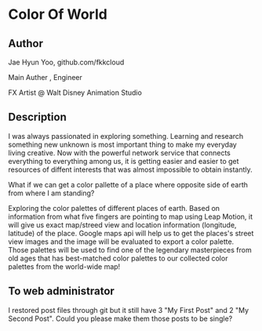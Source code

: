 # Color Of World

## Author
Jae Hyun Yoo, github.com/fkkcloud

Main Auther , Engineer

FX Artist @ Walt Disney Animation Studio

## Description
I was always passionated in exploring something. Learning and research something new unknown is most important thing to make my everyday living creative. Now with the powerful network service that connects everything to everything among us, it is getting easier and easier to get resources of diffent interests that was almost impossible to obtain instantly. 

What if we can get a color pallette of a place where opposite side of earth from where I am standing? 

Exploring the color palettes of different places of earth. Based on information from what five fingers are pointing to map using Leap Motion, it will give us exact map/streed view and location information (longitude, latitude) of the place. Google maps api will help us to get the places's street view images and the image will be evaluated to export a color palette. Those palettes will be used to find one of the legendary masterpieces from old ages that has best-matched color palettes to our collected color palettes from the world-wide map!


## To web administrator
I restored post files through git but it still have 3 "My First Post" and 2 "My Second Post".
Could you please make them those posts to be single?
